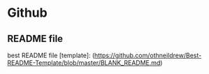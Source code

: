# Github

## README file

best README file [template]: (https://github.com/othneildrew/Best-README-Template/blob/master/BLANK_README.md)
